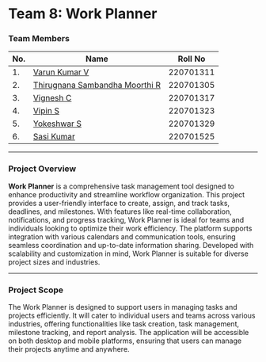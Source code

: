 # Team 8: Work Planner

### Team Members
| No. | Name | Roll No |
| --- | ---- | ------- |
|1. | [Varun Kumar V](https://github.com/VarunK20) | 220701311 |
|2. | [Thirugnana Sambandha Moorthi R](https://github.com/THIRU5555) |220701305|
|3.  | [Vignesh C](https://github.com/Vignesh-501) | 220701317 |
|4. | [Vipin S](https://github.com/220701323) | 220701323 |
|5.  | [Yokeshwar S](https://github.com/YokeshwarS) | 220701329 |
|6. | [Sasi Kumar](https://github.com/sasikumar525) | 220701525 |

---

### Project Overview
**Work Planner** is a comprehensive task management tool designed to enhance productivity and streamline workflow organization. This project provides a user-friendly interface to create, assign, and track tasks, deadlines, and milestones. With features like real-time collaboration, notifications, and progress tracking, Work Planner is ideal for teams and individuals looking to optimize their work efficiency. The platform supports integration with various calendars and communication tools, ensuring seamless coordination and up-to-date information sharing. Developed with scalability and customization in mind, Work Planner is suitable for diverse project sizes and industries.

---

### Project Scope
The Work Planner is designed to support users in managing tasks and projects efficiently. It will cater to individual users and teams across various industries, offering functionalities like task creation, task management, milestone tracking, and report analysis. The application will be accessible on both desktop and mobile platforms, ensuring that users can manage their projects anytime and anywhere.
